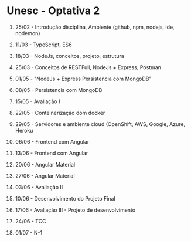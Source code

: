 # Unesc - Optativa 2
	
1. 25/02 -	Introdução disciplina, Ambiente (github, npm, nodejs, ide, nodemon)
	
2.	11/03 - TypeScript, ES6
	
3.	18/03 - NodeJs, conceitos, projeto, estrutura
	
4.	25/03 - Conceitos de RESTFull, NodeJs + Express, Postman
	
5. 01/05 -	"NodeJs + Express
Persistencia com MongoDB"
	
6.	08/05 -	Persistencia com MongoDB
	
7.	15/05 -	Avaliação I
	
8.	22/05 -	Conteinerização dom docker
	
9.	29/05 -	Servidores e ambiente cloud (OpenShift, AWS, Google, Azure, Heroku
	
10.	06/06 -	Frontend com Angular
	
11.	13/06 -	Frontend com Angular
	
12.	20/06 -	Angular Material
	
13.	27/06 -	Angular Material
	
14.	03/06 -	Avaliação II
	
15.	10/06 -	Desenvolvimento do Projeto Final
	
16.	17/06 -	Avaliação III - Projeto de desenvolvimento
	
17.	24/06 -	TCC
	
18.	01/07 -	N-1
